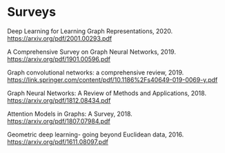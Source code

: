 # Surveys

Deep Learning for Learning Graph Representations, 2020. https://arxiv.org/pdf/2001.00293.pdf

A Comprehensive Survey on Graph Neural Networks, 2019. https://arxiv.org/pdf/1901.00596.pdf

Graph convolutional networks: a comprehensive review, 2019. https://link.springer.com/content/pdf/10.1186%2Fs40649-019-0069-y.pdf

Graph Neural Networks: A Review of Methods and Applications, 2018. https://arxiv.org/pdf/1812.08434.pdf

Attention Models in Graphs: A Survey, 2018. https://arxiv.org/pdf/1807.07984.pdf

Geometric deep learning- going beyond Euclidean data, 2016. https://arxiv.org/pdf/1611.08097.pdf


